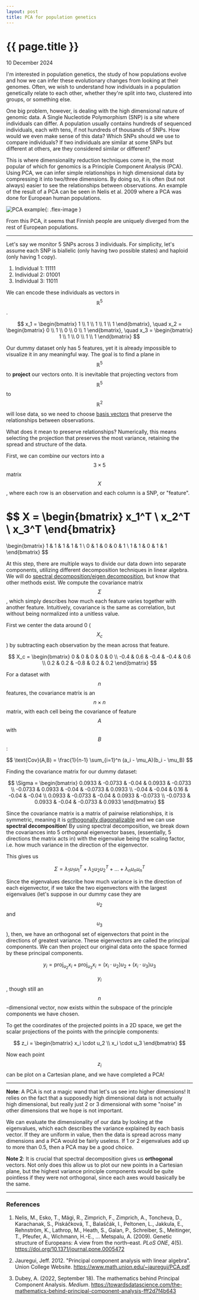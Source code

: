 ```yaml
---
layout: post
title: PCA for population genetics
---
```


{{ page.title }}
================

<p class="meta">10 December 2024</p>

I'm interested in population genetics, the study of how populations evolve and how we can infer these evolutionary changes from looking at their genomes.  Often, we wish to understand how individuals in a population genetically relate to each other, whether they're split into two, clustered into groups, or something else.  

One big problem, however, is dealing with the high dimensional nature of genomic data.  A Single Nucleotide Polymorphism (SNP) is a site where individuals can differ.  A population usually contains hundreds of sequenced individuals, each with tens, if not hundreds of thousands of SNPs.  How would we even make sense of this data?  Which SNPs should we use to compare individuals?  If two individuals are similar at some SNPs but different at others, are they considered similar or different?  

This is where dimensionality reduction techniques come in, the most popular of which for genomics is a Principle Component Analysis (PCA).  Using PCA, we can infer simple relationships in high dimensional data by compressing it into two/three dimensions. By doing so, it is often (but not always) easier to see the relationships between observations. An example of the result of a PCA can be seen in Nelis et al. 2009 where a PCA was done for European human populations.

![PCA example](/images/pca_example.png){: .flex-image }

From this PCA, it seems that Finnish people are uniquely diverged from the rest of European populations.  

---

Let's say we monitor 5 SNPs across 3 individuals. For simplicity, let's assume each SNP is biallelic (only having two possible states) and haploid (only having 1 copy).

1. Individual 1: 11111  
2. Individual 2: 01001  
3. Individual 3: 11011  

We can encode these individuals as vectors in $$\mathbb{R}^5$$.

$$
x_1 = \begin{bmatrix} 1 \\ 1 \\ 1 \\ 1 \\ 1 \end{bmatrix}, \quad
x_2 = \begin{bmatrix} 0 \\ 1 \\ 0 \\ 0 \\ 1 \end{bmatrix}, \quad
x_3 = \begin{bmatrix} 1 \\ 1 \\ 0 \\ 1 \\ 1 \end{bmatrix}
$$

Our dummy dataset only has 5 features, yet it is already impossible to visualize it in any meaningful way.  The goal is to find a plane in $$\mathbb{R}^5$$ to **project** our vectors onto. It is inevitable that projecting vectors from $$\mathbb{R}^5$$ to $$\mathbb{R}^2$$ will lose data, so we need to choose [basis vectors](https://en.wikipedia.org/wiki/Basis_(linear_algebra)) that preserve the relationships between observations.

What does it mean to preserve relationships? Numerically, this means selecting the projection that preserves the most variance, retaining the spread and structure of the data.

First, we can combine our vectors into a $$3 \times 5$$ matrix $$X$$, where each row is an observation and each column is a SNP, or "feature".

$$
X = 
\begin{bmatrix}
x_1^T \\
x_2^T \\
x_3^T
\end{bmatrix}
=
\begin{bmatrix}
1 & 1 & 1 & 1 & 1 \\
0 & 1 & 0 & 0 & 1 \\
1 & 1 & 0 & 1 & 1
\end{bmatrix}
$$

At this step, there are multiple ways to divide our data down into separate components, utilizing different decomposition techniques in linear algebra. We will do [spectral decomposition/eigen decomposition](https://en.wikipedia.org/wiki/Eigendecomposition_of_a_matrix), but know that other methods exist. We compute the covariance matrix $$\Sigma$$, which simply describes how much each feature varies together with another feature. Intuitively, covariance is the same as correlation, but without being normalized into a unitless value.  

First we center the data around 0 ($$X_c$$) by subtracting each observation by the mean across that feature.

$$
X_c = 
\begin{bmatrix}
0 & 0 & 0 & 0 & 0 \\
-0.4 & 0.6 & -0.4 & -0.4 & 0.6 \\
0.2 & 0.2 & -0.8 & 0.2 & 0.2
\end{bmatrix}
$$

For a dataset with $$n$$ features, the covariance matrix is an $$n \times n$$ matrix, with each cell being the covariance of feature $$A$$ with $$B$$:

$$
\text{Cov}(A,B) = \frac{1}{n-1} \sum_{i=1}^n (a_i - \mu_A)(b_i - \mu_B)
$$

Finding the covariance matrix for our dummy dataset:

$$
\Sigma = 
\begin{bmatrix}
0.0933 & -0.0733 & -0.04 & 0.0933 & -0.0733 \\
-0.0733 & 0.0933 & -0.04 & -0.0733 & 0.0933 \\
-0.04 & -0.04 & 0.16 & -0.04 & -0.04 \\
0.0933 & -0.0733 & -0.04 & 0.0933 & -0.0733 \\
-0.0733 & 0.0933 & -0.04 & -0.0733 & 0.0933
\end{bmatrix}
$$

Since the covariance matrix is a matrix of pairwise relationships, it is symmetric, meaning it is [orthogonally diagonalizable](https://en.wikipedia.org/wiki/Orthogonal_diagonalization) and we can use **spectral decomposition**! By using spectral decomposition, we break down the covariances into 5 orthogonal eigenvector bases, (essentially, 5 directions the matrix acts in) with the eigenvalue being the scaling factor, i.e. how much variance in the direction of the eigenvector.

This gives us

$$
\Sigma = \lambda_1 u_1 u_1^T + \lambda_2 u_2 u_2^T + \dots + \lambda_n u_n u_n^T
$$

Since the eigenvalues describe how much variance is in the direction of each eigenvector, if we take the two eigenvectors with the largest eigenvalues (let's suppose in our dummy case they are $$u_2$$ and $$u_3$$), then, we have an orthogonal set of eigenvectors that point in the directions of greatest variance. These eigenvectors are called the principal components. We can then project our original data onto the space formed by these principal components.

$$
y_i = \mathrm{proj}_{u_2} x_i + \mathrm{proj}_{u_3} x_i = (x_i \cdot u_2) u_2 + (x_i \cdot u_3) u_3
$$

$$y_i$$, though still an $$n$$-dimensional vector, now exists within the subspace of the principle components we have chosen.

To get the coordinates of the projected points in a 2D space, we get the scalar projections of the points with the principle components:

$$
z_i = \begin{bmatrix} x_i \cdot u_2 \\ x_i \cdot u_3 \end{bmatrix}
$$

Now each point $$z_i$$ can be plot on a Cartesian plane, and we have completed a PCA!

---

**Note**: A PCA is not a magic wand that let's us see into higher dimensions! It relies on the fact that a supposedly high dimensional data is not actually high dimensional, but really just 2 or 3 dimensional with some "noise" in other dimensions that we hope is not important.

We can evaluate the dimensionality of our data by looking at the eigenvalues, which each describes the variance explained by each basis vector. If they are uniform in value, then the data is spread across many dimensions and a PCA would be fairly useless. If 1 or 2 eigenvalues add up to more than 0.5, then a PCA may be a good choice.

**Note 2**: It is crucial that spectral decomposition gives us **orthogonal** vectors. Not only does this allow us to plot our new points in a Cartesian plane, but the highest variance principle components would be quite pointless if they were not orthogonal, since each axes would basically be the same.

---

### References

1. Nelis, M., Esko, T., Mägi, R., Zimprich, F., Zimprich, A., Toncheva, D., Karachanak, S., Piskáčková, T., Balaščák, I., Peltonen, L., Jakkula, E., Rehnström, K., Lathrop, M., Heath, S., Galan, P., Schreiber, S., Meitinger, T., Pfeufer, A., Wichmann, H.-E., … Metspalu, A. (2009). Genetic structure of Europeans: A view from the north–east. *PLoS ONE*, 4(5). https://doi.org/10.1371/journal.pone.0005472

2. Jauregui, Jeff. 2012. "Principal component analysis with linear algebra". Union College Website. https://www.math.union.edu/~jaureguj/PCA.pdf

3. Dubey, A. (2022, September 18). The mathematics behind Principal Component Analysis. *Medium*. https://towardsdatascience.com/the-mathematics-behind-principal-component-analysis-fff2d7f4b643

